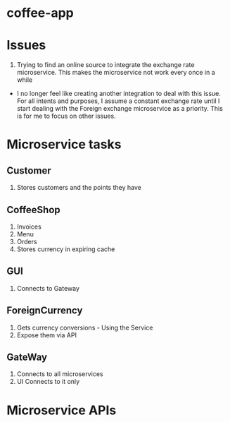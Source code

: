 # coffee-app

# Issues
1.  Trying to find an online source to integrate the exchange rate microservice. This makes the microservice not work every once in a while
- I no longer feel like creating another integration to deal with this issue. For all intents and purposes, I assume a constant exchange rate until I start dealing with the Foreign exchange microservice as a priority. This is for me to focus on other issues.


# Microservice tasks

## Customer
1. Stores customers and the points they have

## CoffeeShop
1. Invoices
2.  Menu
3.  Orders
4. Stores currency in expiring cache

## GUI
1. Connects to Gateway

## ForeignCurrency
1. Gets currency conversions - Using the Service
2.  Expose them via API

## GateWay
1.  Connects to all microservices
2.  UI Connects to it only


# Microservice APIs
